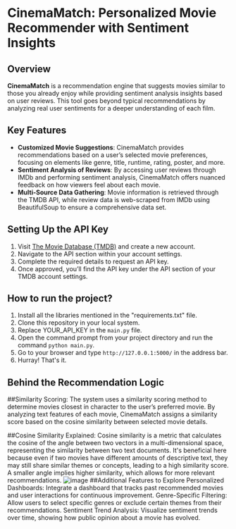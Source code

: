 # CinemaMatch: Personalized Movie Recommender with Sentiment Insights



## Overview
**CinemaMatch** is a recommendation engine that suggests movies similar to those you already enjoy while providing sentiment analysis insights based on user reviews. This tool goes beyond typical recommendations by analyzing real user sentiments for a deeper understanding of each film.

## Key Features
- **Customized Movie Suggestions**: CinemaMatch provides recommendations based on a user’s selected movie preferences, focusing on elements like genre, title, runtime, rating, poster, and more.
- **Sentiment Analysis of Reviews**: By accessing user reviews through IMDb and performing sentiment analysis, CinemaMatch offers nuanced feedback on how viewers feel about each movie.
- **Multi-Source Data Gathering**: Movie information is retrieved through the TMDB API, while review data is web-scraped from IMDb using BeautifulSoup to ensure a comprehensive data set.

## Setting Up the API Key
1. Visit [The Movie Database (TMDB)](https://www.themoviedb.org/) and create a new account.
2. Navigate to the API section within your account settings.
3. Complete the required details to request an API key.
4. Once approved, you’ll find the API key under the API section of your TMDB account settings.

## How to run the project?

1. Install all the libraries mentioned in the "requirements.txt" file.
2. Clone this repository in your local system.
3. Replace YOUR_API_KEY in the `main.py` file.
4. Open the command prompt from your project directory and run the command `python main.py`.
5. Go to your browser and type `http://127.0.0.1:5000/` in the address bar.
6. Hurray! That's it.


## Behind the Recommendation Logic
##Similarity Scoring: The system uses a similarity scoring method to determine movies closest in character to the user’s preferred movie. By analyzing text features of each movie, CinemaMatch assigns a similarity score based on the cosine similarity between selected movie details.

##Cosine Similarity Explained: Cosine similarity is a metric that calculates the cosine of the angle between two vectors in a multi-dimensional space, representing the similarity between two text documents. It's beneficial here because even if two movies have different amounts of descriptive text, they may still share similar themes or concepts, leading to a high similarity score. A smaller angle implies higher similarity, which allows for more relevant recommendations.
  ![image](https://user-images.githubusercontent.com/36665975/70401457-a7530680-1a55-11ea-9158-97d4e8515ca4.png)
##Additional Features to Explore
Personalized Dashboards: Integrate a dashboard that tracks past recommended movies and user interactions for continuous improvement.
Genre-Specific Filtering: Allow users to select specific genres or exclude certain themes from their recommendations.
Sentiment Trend Analysis: Visualize sentiment trends over time, showing how public opinion about a movie has evolved.
